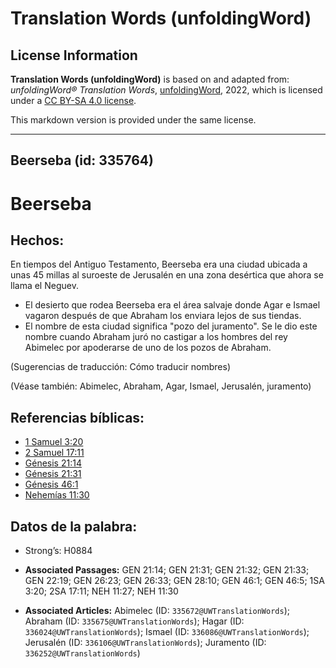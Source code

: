 # Translation Words (unfoldingWord)

## License Information

**Translation Words (unfoldingWord)** is based on and adapted from: _unfoldingWord® Translation Words_, [unfoldingWord](https://unfoldingword.org/utw), 2022, which is licensed under a [CC BY-SA 4.0 license](https://creativecommons.org/licenses/by-sa/4.0/legalcode.en).

This markdown version is provided under the same license.



--------------------------------

## Beerseba (id: 335764)

Beerseba
========

Hechos:
-------

En tiempos del Antiguo Testamento, Beerseba era una ciudad ubicada a unas 45 millas al suroeste de Jerusalén en una zona desértica que ahora se llama el Neguev.

* El desierto que rodea Beerseba era el área salvaje donde Agar e Ismael vagaron después de que Abraham los enviara lejos de sus tiendas.
* El nombre de esta ciudad significa "pozo del juramento". Se le dio este nombre cuando Abraham juró no castigar a los hombres del rey Abimelec por apoderarse de uno de los pozos de Abraham.

(Sugerencias de traducción: Cómo traducir nombres)

(Véase también: Abimelec, Abraham, Agar, Ismael, Jerusalén, juramento)

Referencias bíblicas:
---------------------

* [1 Samuel 3:20](https://ref.ly/1Sam3:20)
* [2 Samuel 17:11](https://ref.ly/2Sam17:11)
* [Génesis 21:14](https://ref.ly/Gen21:14)
* [Génesis 21:31](https://ref.ly/Gen21:31)
* [Génesis 46:1](https://ref.ly/Gen46:1)
* [Nehemías 11:30](https://ref.ly/Neh11:30)

Datos de la palabra:
--------------------

* Strong’s: H0884

* **Associated Passages:** GEN 21:14; GEN 21:31; GEN 21:32; GEN 21:33; GEN 22:19; GEN 26:23; GEN 26:33; GEN 28:10; GEN 46:1; GEN 46:5; 1SA 3:20; 2SA 17:11; NEH 11:27; NEH 11:30
* **Associated Articles:** Abimelec (ID: `335672@UWTranslationWords`); Abraham (ID: `335675@UWTranslationWords`); Hagar (ID: `336024@UWTranslationWords`); Ismael (ID: `336086@UWTranslationWords`); Jerusalén (ID: `336106@UWTranslationWords`); Juramento (ID: `336252@UWTranslationWords`)

